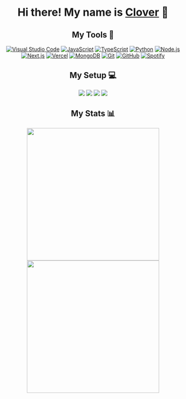 <h1 align="center">Hi there! My name is <a href="https://clover.gmbh/">Clover</a> 👋</h1>

<h2 align="center">My Tools 🔧</h2>
<p align="center">
    <a href="https://code.visualstudio.com/" target="_blank"><img alt="Visual Studio Code" src="https://img.shields.io/badge/Visual_Studio_Code-0078D4?style=for-the-badge&logo=visual%20studio%20code&logoColor=white" /></a>
    <a href="https://www.javascript.com/" target="_blank"><img alt="JavaScript" src="	https://img.shields.io/badge/JavaScript-323330?style=for-the-badge&logo=javascript&logoColor=F7DF1E" /></a>
    <a href="https://www.typescriptlang.org/" target="_blank"><img alt="TypeScript" src="https://img.shields.io/badge/TypeScript-007ACC?style=for-the-badge&logo=typescript&logoColor=white" /></a>
    <a href="https://www.python.org/" target="_blank"><img alt="Python" src="https://img.shields.io/badge/Python-FFD43B?style=for-the-badge&logo=python&logoColor=blue" /></a>
    <a href="https://nodejs.org/" target="_blank"><img alt="Node.js" src="https://img.shields.io/badge/Node.js-339933?style=for-the-badge&logo=nodedotjs&logoColor=white" /></a>
    <a href="https://nextjs.org/" target="_blank"><img alt="Next.js" src="https://img.shields.io/badge/next.js-000000?style=for-the-badge&logo=nextdotjs&logoColor=white" /></a>
    <a href="https://vercel.com/" target="_blank"><img alt="Vercel" src="https://img.shields.io/badge/Vercel-000000?style=for-the-badge&logo=vercel&logoColor=white" /></a>
    <a href="https://www.mongodb.com/" target="_blank"><img alt="MongoDB" src="https://img.shields.io/badge/MongoDB-4EA94B?style=for-the-badge&logo=mongodb&logoColor=white" /></a>
    <a href="https://git-scm.com/" target="_blank"><img alt="Git" src="https://img.shields.io/badge/GIT-E44C30?style=for-the-badge&logo=git&logoColor=white" /></a>
    <a href="https://github.com/" target="_blank"><img alt="GitHub" src="https://img.shields.io/badge/GitHub-100000?style=for-the-badge&logo=github&logoColor=white" /></a>
    <a href="https://www.spotify.com/" target="_blank"><img alt="Spotify" src="https://img.shields.io/badge/Spotify-1ED760?&style=for-the-badge&logo=spotify&logoColor=white" /></a>
</p>

<h2 align="center">My Setup 💻</h2>
<p align="center">
    <img src="https://img.shields.io/badge/Zorin%20OS-0CC1F3?style=for-the-badge&logo=zorin&logoColor=white" />
    <img src="https://img.shields.io/badge/intel-core%20i7%209700-%230071C5.svg?&style=for-the-badge&logo=intel&logoColor=white" />
    <img src="https://img.shields.io/badge/RAM-32GB-%230071C5.svg?&style=for-the-badge&logoColor=white" />
    <img src="https://img.shields.io/badge/nvidia-rtx%202070%20SUPER-%2376B900.svg?&style=for-the-badge&logo=nvidia&logoColor=white" />
</p>

<h2 align="center">My Stats 📊</h2>
<p align="center">
  <a href="https://github.com/SmollClover"><img align="center" src="https://github-readme-stats.vercel.app/api?username=SmollClover&show_icons=true&count_private=true&theme=dracula" width="350"></a>
  <a href="https://github.com/SmollClover"><img align="center"  src="https://github-readme-stats.vercel.app/api/top-langs/?username=SmollClover&layout=compact&theme=dracula" width="350"></a>
</p>

